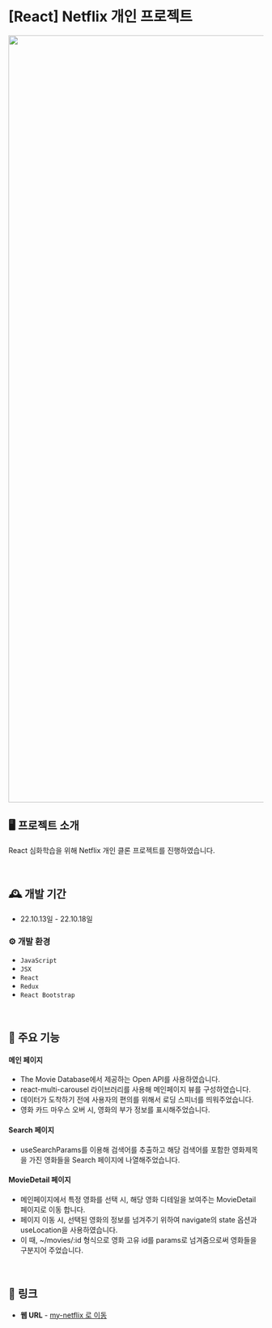 # [React] Netflix 개인 프로젝트

<p align="center">
  <img width="1512" alt="Screen Shot 2022-10-28 at 4 15 52 PM" src="https://user-images.githubusercontent.com/101104214/198829494-5a9773f3-0ab9-4958-b74b-685c2dec8f9a.png">
</p>

## 🖥️ 프로젝트 소개
React 심화학습을 위해 Netflix 개인 클론 프로젝트를 진행하였습니다.

<br>

## 🕰️ 개발 기간
* 22.10.13일 - 22.10.18일

### ⚙️ 개발 환경
- `JavaScript`
- `JSX`
- `React`
- `Redux`
- `React Bootstrap`

<br>

## 📌 주요 기능

#### 메인 페이지 
- The Movie Database에서 제공하는 Open API를 사용하였습니다.
- react-multi-carousel 라이브러리를 사용해 메인페이지 뷰를 구성하였습니다.
- 데이터가 도착하기 전에 사용자의 편의를 위해서 로딩 스피너를 띄워주었습니다.
- 영화 카드 마우스 오버 시, 영화의 부가 정보를 표시해주었습니다.

#### Search 페이지
- useSearchParams를 이용해 검색어를 추출하고 해당 검색어를 포함한 영화제목을 가진 영화들을 Search 페이지에 나열해주었습니다.

#### MovieDetail 페이지 
- 메인페이지에서 특정 영화를 선택 시, 해당 영화 디테일을 보여주는 MovieDetail 페이지로 이동 합니다. 
- 페이지 이동 시, 선택된 영화의 정보를 넘겨주기 위하여 navigate의 state 옵션과 useLocation을 사용하였습니다.
- 이 때, ~/movies/:id 형식으로 영화 고유 id를 params로 넘겨줌으로써 영화들을 구분지어 주었습니다.

<br>

## 🔗 링크
- **웹 URL** - <a href="http://my-netflix.s3-website.ap-northeast-2.amazonaws.com/">my-netflix 로 이동</a>
